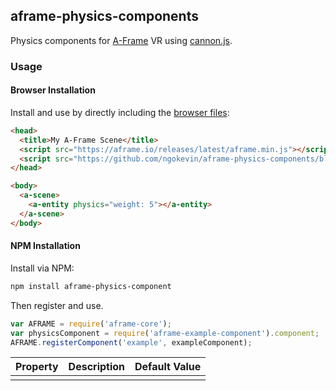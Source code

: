 ## aframe-physics-components

Physics components for [A-Frame](https://aframe.io) VR using [cannon.js](http://schteppe.github.io/cannon.js/).

### Usage

#### Browser Installation

Install and use by directly including the [browser files](dist):

```html
<head>
  <title>My A-Frame Scene</title>
  <script src="https://aframe.io/releases/latest/aframe.min.js"></script>
  <script src="https://github.com/ngokevin/aframe-physics-components/blob/master/dist/aframe-physics-component.min.js"></script>
</head>

<body>
  <a-scene>
    <a-entity physics="weight: 5"></a-entity>
  </a-scene>
</body>
```

#### NPM Installation

Install via NPM:

```bash
npm install aframe-physics-component
```

Then register and use.

```js
var AFRAME = require('aframe-core');
var physicsComponent = require('aframe-example-component').component;
AFRAME.registerComponent('example', exampleComponent);
```

| Property | Description | Default Value |
| -------- | ----------- | ------------- |
|          |             |               |
